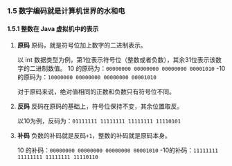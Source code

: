 ### 1.5 数字编码就是计算机世界的水和电
#### 1.5.1 整数在 Java 虚拟机中的表示
1. **原码**
    原码，就是符号位加上数字的二进制表示。

    以 int 数据类型为例，第1位表示符号位（整数或者负数），其余31位表示该数字的二进制数值。
    10 的原码为：`00000000 00000000 00000000 00001010`
    -10的原码为：`10000000 00000000 00000000 00001010`

    对于原码来说，绝对值相同的正数和负数只有符号位不同。

2. **反码**
    反码在原码的基础上，符号位保持不变，其余位置取反。

    以10为例，反码为：`01111111 11111111 11111111 11110101`

3. **补码**
    负数的补码就是反码`+1`，整数的补码就是原码本身。

    10 的补码：`00000000 00000000 00000000 00001010`
    -10的补码：`11111111 11111111 11111111 11110110`
